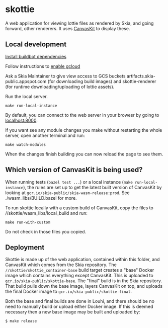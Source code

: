 # skottie

A web application for viewing lottie files as rendered by Skia, and going
forward, other renderers. It uses [CanvasKit](https://www.npmjs.com/package/canvaskit-wasm)
to display these.

## Local development

[Install buildbot dependencies](https://github.com/google/skia-buildbot?tab=readme-ov-file#install-dependencies)

Follow instructions to
[enable gcloud](https://cloud.google.com/container-registry/docs/advanced-authentication)

Ask a Skia Maintainer to give view access to GCS buckets
artifacts.skia-public.appspot.com (for downloading build images) and
skottie-renderer (for runtime downloading/uploading of lottie assets).

Run the local server.

```
make run-local-instance
```

By default, you can connect to the web server in your browesr by going to
[localhost:8000](localhost:8000).

If you want see any module changes you make without restarting the whole server,
open another terminal and run:

```
make watch-modules
```

When the changes finish building you can now reload the page to see them.

## Which version of CanvasKit is being used?

When running tests (`bazel test ...`) or a local instance (`make run-local-instance`), the rules
are set up to get the latest built version of CanvasKit by looking at
`gcr.io/skia-public/skia-wasm-release:prod`. See ./wasm_libs/BUILD.bazel for more.

To run skottie locally with a custom build of CanvasKit, copy the files to
//skottie/wasm_libs/local_build and run:

```
make run-with-custom
```

Do not check in those files you copied.

## Deployment

Skottie is made up of the web application, contained within this folder, and
CanvasKit which comes from the Skia repository. The
`//skottie/skottie_container-base` build target creates a "base" Docker image
which contains everything except CanvasKit. This is uploaded to
`gcr.io/skia-public/skottie-base`. The "final" build is in the Skia
repository. That build pulls down the base image, layers CanvasKit on top, and
uploads the final Docker image to `gcr.io/skia-public/skottie-final`.

Both the base and final builds are done in Louhi, and there should be no need
to manually build or upload either Docker image. If this is deemed necessary
then a new base image may be built and uploaded by:

```console
$ make release
```
